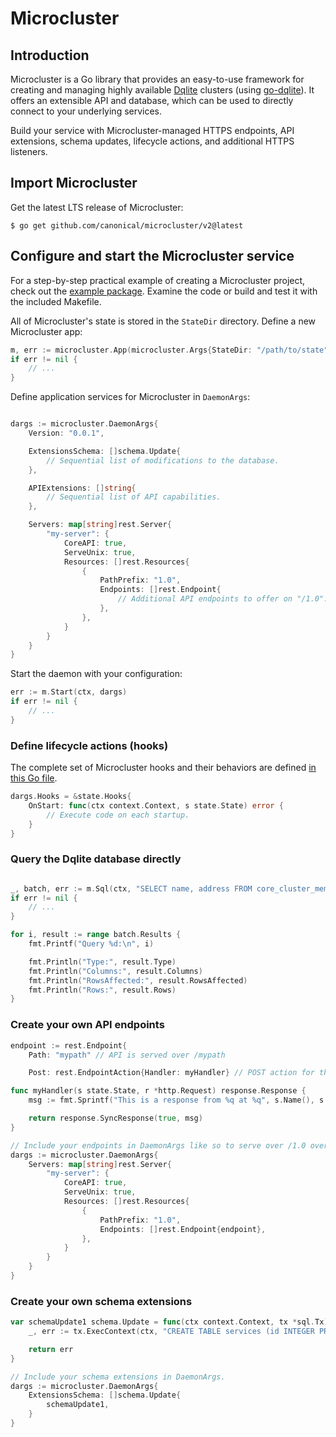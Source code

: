 # Microcluster
## Introduction

Microcluster is a Go library that provides an easy-to-use framework for creating and managing highly available [Dqlite](https://github.com/canonical/dqlite) clusters (using [go-dqlite](https://github.com/canonical/go-dqlite)). It offers an extensible API and database, which can be used to directly connect to your underlying services.

Build your service with Microcluster-managed HTTPS endpoints, API extensions, schema updates, lifecycle actions, and additional HTTPS listeners.

## Import Microcluster

Get the latest LTS release of Microcluster:

```
$ go get github.com/canonical/microcluster/v2@latest
```

## Configure and start the Microcluster service
For a step-by-step practical example of creating a Microcluster project, check out the [example package](example). Examine the code or build and test it with the included Makefile.

All of Microcluster's state is stored in the `StateDir` directory. Define a new Microcluster app:

```go
m, err := microcluster.App(microcluster.Args{StateDir: "/path/to/state"})
if err != nil {
    // ...
}
```

Define application services for Microcluster in `DaemonArgs`:
```go

dargs := microcluster.DaemonArgs{
    Version: "0.0.1",

    ExtensionsSchema: []schema.Update{
        // Sequential list of modifications to the database.
    },

    APIExtensions: []string{
        // Sequential list of API capabilities.
    },

    Servers: map[string]rest.Server{
        "my-server": {
            CoreAPI: true,
            ServeUnix: true,
            Resources: []rest.Resources{
                {
                    PathPrefix: "1.0",
                    Endpoints: []rest.Endpoint{
                        // Additional API endpoints to offer on "/1.0".
                    },
                },
            }
        }
    }
}
```

Start the daemon with your configuration:
```go
err := m.Start(ctx, dargs)
if err != nil {
    // ...
}
```

### Define lifecycle actions (hooks)

The complete set of Microcluster hooks and their behaviors are defined [in this Go file](https://github.com/canonical/microcluster/blob/v3/internal/state/hooks.go).

```go
dargs.Hooks = &state.Hooks{
    OnStart: func(ctx context.Context, s state.State) error {
        // Execute code on each startup.
    }
}
```

### Query the Dqlite database directly
```go

_, batch, err := m.Sql(ctx, "SELECT name, address FROM core_cluster_members WHERE role='voter'")
if err != nil {
    // ...
}

for i, result := range batch.Results {
    fmt.Printf("Query %d:\n", i)

    fmt.Println("Type:", result.Type)
    fmt.Println("Columns:", result.Columns)
    fmt.Println("RowsAffected:", result.RowsAffected)
    fmt.Println("Rows:", result.Rows)
}

```

### Create your own API endpoints
```go
endpoint := rest.Endpoint{
    Path: "mypath" // API is served over /mypath

    Post: rest.EndpointAction{Handler: myHandler} // POST action for the endpoint.

func myHandler(s state.State, r *http.Request) response.Response {
    msg := fmt.Sprintf("This is a response from %q at %q", s.Name(), s.Address())

    return response.SyncResponse(true, msg)
}

// Include your endpoints in DaemonArgs like so to serve over /1.0 over the default listener.
dargs := microcluster.DaemonArgs{
    Servers: map[string]rest.Server{
        "my-server": {
            CoreAPI: true,
            ServeUnix: true,
            Resources: []rest.Resources{
                {
                    PathPrefix: "1.0",
                    Endpoints: []rest.Endpoint{endpoint},
                },
            }
        }
    }
}

```

### Create your own schema extensions
```go
var schemaUpdate1 schema.Update = func(ctx context.Context, tx *sql.Tx) error {
    _, err := tx.ExecContext(ctx, "CREATE TABLE services (id INTEGER PRIMARY KEY AUTOINCREMENT, name TEXT);")

    return err
}

// Include your schema extensions in DaemonArgs.
dargs := microcluster.DaemonArgs{
    ExtensionsSchema: []schema.Update{
        schemaUpdate1,
    }
}
```
